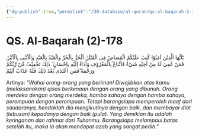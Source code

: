 ```yaml
---
{"dg-publish":true,"permalink":"/30-database/al-quran/qs-al-baqarah-2-178/"}
---
```



# QS. Al-Baqarah (2)-178
يٰٓاَيُّهَا الَّذِيْنَ اٰمَنُوْا كُتِبَ عَلَيْكُمُ الْقِصَاصُ فِى الْقَتْلٰىۗ  اَلْحُرُّ بِالْحُرِّ وَالْعَبْدُ بِالْعَبْدِ وَالْاُنْثٰى بِالْاُنْثٰىۗ  فَمَنْ عُفِيَ لَهٗ مِنْ اَخِيْهِ شَيْءٌ فَاتِّبَاعٌ ۢبِالْمَعْرُوْفِ وَاَدَاۤءٌ اِلَيْهِ بِاِحْسَانٍ ۗ ذٰلِكَ تَخْفِيْفٌ مِّنْ رَّبِّكُمْ وَرَحْمَةٌ  ۗفَمَنِ اعْتَدٰى بَعْدَ ذٰلِكَ فَلَهٗ عَذَابٌ اَلِيْمٌ 

Artinya: *"Wahai orang-orang yang beriman! Diwajibkan atas kamu (melaksanakan) qisas berkenaan dengan orang yang dibunuh. Orang merdeka dengan orang merdeka, hamba sahaya dengan hamba sahaya, perempuan dengan perempuan. Tetapi barangsiapa memperoleh maaf dari saudaranya, hendaklah dia mengikutinya dengan baik, dan membayar diat (tebusan) kepadanya dengan baik (pula). Yang demikian itu adalah keringanan dan rahmat dari Tuhanmu. Barangsiapa melampaui batas setelah itu, maka ia akan mendapat azab yang sangat pedih."*
